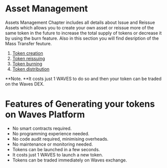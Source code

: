 # Asset Management

Assets Management Chapter includes all details about Issue and Reissue Assets which allows you to create your own asset or reissue more of the same token in the future to increase the total supply of tokens or decrease it by using the burn feature. Also in this section you will find desription of the Mass Transfer feuture.

1. [Token creation](/waves-client/assets-management/issue-an-asset.md)
2. [Token reissuing](/waves-client/assets-management/reissue-an-asset.md)
3. ​[Token burning](/waves-client/assets-management/burn-an-asset.md)
4. [Token distribution](/waves-client/assets-management/mass-transfer.md)

**Note. **It costs just 1 WAVES to do so and then your token can be traded on the Waves DEX.

# Features of Generating your tokens on Waves Platform

* No smart contracts required.
* No programming experience needed.
* No code audit required, minimising overheads.
* No maintenance or monitoring needed.
* Tokens can be launched in a few seconds.
* It costs just 1 WAVES to launch a new token.
* Tokens can be traded immediately on Waves exchange.



